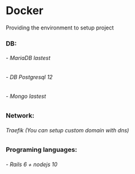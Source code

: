 # Docker
Providing the environment to setup project

<h3>DB: </h3>
<h6>- MariaDB lastest</h6>
<h6>- DB Postgresql 12</6>
<h6>- Mongo lastest</h6>

<h3>Network: </h3>
<h6>Traefik (You can setup custom domain with dns)<h6>

<h3>Programing languages:</h3>
<h6>- Rails 6 + nodejs 10</h6>
